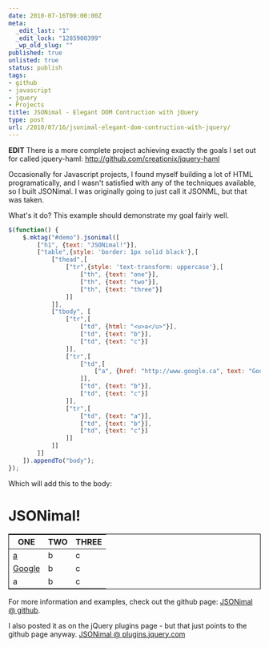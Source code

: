 ```yaml
---
date: 2010-07-16T00:00:00Z
meta:
  _edit_last: "1"
  _edit_lock: "1285900399"
  _wp_old_slug: ""
published: true
unlisted: true
status: publish
tags:
- github
- javascript
- jquery
- Projects
title: JSONimal - Elegant DOM Contruction with jQuery
type: post
url: /2010/07/16/jsonimal-elegant-dom-contruction-with-jquery/
---
```


**EDIT** There is a more complete project achieving exactly the goals I set out
for called jquery-haml: <http://github.com/creationix/jquery-haml>

Occasionally for Javascript projects, I found myself building a lot of HTML programatically, and I wasn't satisfied with any of the techniques available, so I built JSONimal. I was originally going to just call it JSONML, but that was taken.

What's it do? This example should demonstrate my goal fairly well.

```js
$(function() {
    $.mktag("#demo").jsonimal([
        ["h1", {text: "JSONimal!"}],
        ["table",{style: 'border: 1px solid black'},[
            ["thead",[
                ["tr",{style: 'text-transform: uppercase'},[
                    ["th", {text: "one"}],
                    ["th", {text: "two"}],
                    ["th", {text: "three"}]
                ]]
            ]],
            ["tbody", [
                ["tr",[
                    ["td", {html: "<u>a</u>"}],
                    ["td", {text: "b"}],
                    ["td", {text: "c"}]
                ]],
                ["tr",[
                    ["td",[
                        ["a", {href: "http://www.google.ca", text: "Google"}]
                    ]],
                    ["td", {text: "b"}],
                    ["td", {text: "c"}]
                ]],
                ["tr",[
                    ["td", {text: "a"}],
                    ["td", {text: "b"}],
                    ["td", {text: "c"}]
                ]]
            ]]
        ]]
    ]).appendTo("body");
});
```

Which will add this to the body:

<h1>JSONimal!</h1><table style="border: 1px solid black;"><thead><tr style="text-transform: uppercase;"><th>one</th><th>two</th><th>three</th></tr></thead><tbody><tr><td><u>a</u></td><td>b</td><td>c</td></tr><tr><td><a href="http://www.google.ca">Google</a></td><td>b</td><td>c</td></tr><tr><td>a</td><td>b</td><td>c</td></tr></tbody></table>

For more information and examples, check out the github page: [JSONimal @ github][github].

I also posted it as on the jQuery plugins page - but that just points to the github page anyway. [JSONimal @ plugins.jquery.com][plugin]

[github]: http://github.com/jlfwong/JSONimal
[plugin]: http://plugins.jquery.com/project/jsonimal
